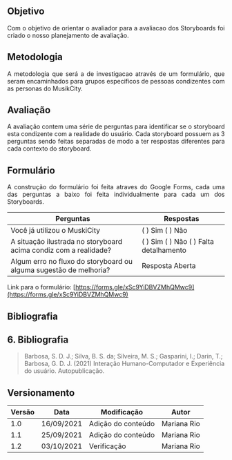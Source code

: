 ## Objetivo
<p style="text-align: justify">
Com o objetivo de orientar o avaliador para a avaliacao dos Storyboards foi criado o nosso planejamento de avaliação.
</p>

## Metodologia
<p style="text-align: justify">
A metodologia que será a de investigacao através de um formulário, que seram encaminhados para grupos especificos de pessoas condizentes com as personas do MusikCity.
</p>

## Avaliação
<p style="text-align: justify">
A avaliação contem uma série de perguntas para identificar se o storyboard esta condizente com a realidade do usuário.
Cada storyboard possuem as 3 perguntas sendo feitas separadas de modo a ter respostas diferentes para cada contexto do storyboard.
</p>

## Formulário
<p style="text-align: justify">
A construção do formulário foi feita atraves do Google Forms, cada uma das perguntas a baixo foi feita individualmente para cada um dos Storyboards.
</p>

Perguntas|Respostas    
----------------------------|----------
Você já utilizou o MuskiCity| ( ) Sim ( ) Não
A situação ilustrada no storyboard acima condiz com a realidade? | ( ) Sim ( ) Não  ( ) Falta detalhamento
Algum erro no fluxo do storyboard ou alguma sugestão de melhoria? | Resposta Aberta
                            
Link para o formulário: [https://forms.gle/xSc9YiDBVZMhQMwc9](https://forms.gle/xSc9YiDBVZMhQMwc9)

## Bibliografia 

## 6. Bibliografia 

>Barbosa, S. D. J.; Silva, B. S. da; Silveira, M. S.; Gasparini, I.; Darin, T.; Barbosa, G. D. J. (2021) Interação Humano-Computador e Experiência do usuário. Autopublicação.

## Versionamento
Versão|Data      |Modificação        |Autor
------|----------|-------------------|--------
1.0   |16/09/2021|Adição do conteúdo |Mariana Rio
1.1   |25/09/2021|Adição do conteúdo |Mariana Rio
1.2   |03/10/2021|Verificação        |Mariana Rio

